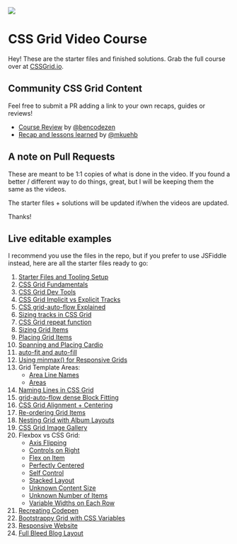 ![](https://res.cloudinary.com/wesbos/image/upload/v1515524452/GRID-social-share_wlfzk3.png)

# CSS Grid Video Course

Hey! These are the starter files and finished solutions. Grab the full course over at [CSSGrid.io](https://CSSGrid.io).

## Community CSS Grid Content

Feel free to submit a PR adding a link to your own recaps, guides or reviews!

* [Course Review](https://www.bencodezen.io/blog/review-css-grid-with-wes-bos/) by [@bencodezen](https://www.twitter.com/bencodezen)
* [Recap and lessons learned](https://marcokuehbauch.com/blog/2018/learning-css-grid/) by [@mkuehb](https://twitter.com/Mkuehb)

## A note on Pull Requests

These are meant to be 1:1 copies of what is done in the video. If you found a better / different way to do things, great, but I will be keeping them the same as the videos.

The starter files + solutions will be updated if/when the videos are updated.

Thanks!

## Live editable examples

I recommend you use the files in the repo, but if you prefer to use JSFiddle instead, here are all the starter files ready to go:

1.  [Starter Files and Tooling Setup](https://jsfiddle.net/6qvwur9q/)
2.  [CSS Grid Fundamentals](https://jsfiddle.net/qxxpgg4j/)
3.  [CSS Grid Dev Tools](https://jsfiddle.net/b55x8vh2/)
4.  [CSS Grid Implicit vs Explicit Tracks](https://jsfiddle.net/mon8xdgb/)
5.  [CSS grid-auto-flow Explained](https://jsfiddle.net/Loq4uj16/)
6.  [Sizing tracks in CSS Grid](https://jsfiddle.net/q8h3r8yb/)
7.  [CSS Grid repeat function](https://jsfiddle.net/8f8xyx86/)
8.  [Sizing Grid Items](https://jsfiddle.net/wqs6tcuk/)
9.  [Placing Grid Items](https://jsfiddle.net/hs5xhvpp/)
10. [Spanning and Placing Cardio](https://jsfiddle.net/2z7z6o9k/)
11. [auto-fit and auto-fill](https://jsfiddle.net/d1pLngzx/)
12. [Using minmax() for Responsive Grids](https://jsfiddle.net/xthszm2j/)
13. Grid Template Areas:
    - [Area Line Names](https://jsfiddle.net/tkyxomht/)
    - [Areas](https://jsfiddle.net/p0sn7L7v/)
14. [Naming Lines in CSS Grid](https://jsfiddle.net/ygpmn0xh/)
15. [grid-auto-flow dense Block Fitting](https://jsfiddle.net/sxj83p70/)
16. [CSS Grid Alignment + Centering](https://jsfiddle.net/eyL9a2gv/)
17. [Re-ordering Grid Items](https://jsfiddle.net/uscf9mk0/)
18. [Nesting Grid with Album Layouts](https://jsfiddle.net/yn7jak0y/)
19. [CSS Grid Image Gallery](https://jsfiddle.net/cbjzped2/)
20. Flexbox vs CSS Grid:
    - [Axis Flipping](https://jsfiddle.net/pt8hym9s/)
    - [Controls on Right](https://jsfiddle.net/4o7gavuj/)
    - [Flex on Item](https://jsfiddle.net/1u264ftd/)
    - [Perfectly Centered](https://jsfiddle.net/sgbrtrjo/)
    - [Self Control](https://jsfiddle.net/c6gg8pkn/)
    - [Stacked Layout](https://jsfiddle.net/mnfm1sw0/)
    - [Unknown Content Size](https://jsfiddle.net/4ze02bkj/)
    - [Unknown Number of Items](https://jsfiddle.net/Lg7r3jmy/)
    - [Variable Widths on Each Row](https://jsfiddle.net/qymhootd/)
21. [Recreating Codepen](https://jsfiddle.net/br6n54qt/)
22. [Bootstrappy Grid with CSS Variables](https://jsfiddle.net/gLLht2hd/)
23. [Responsive Website](https://jsfiddle.net/bh16ofp8/)
24. [Full Bleed Blog Layout](https://jsfiddle.net/j8w6v3mh/)
